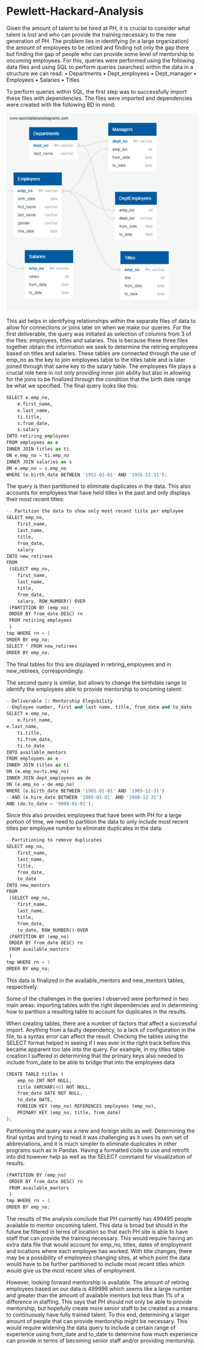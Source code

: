 # Pewlett-Hackard-Analysis

Given the amount of talent to be hired at PH, it is crucial to consider what talent is lost and who can provide the training necessary to the new generation of PH. The problem lies in identifying (in a large organization) the amount of employees to be retired and finding not only the gap there but finding the gap of people who can provide some level of mentorship to oncoming employees. For this, queries were performed using the following data files and using SQL to perform queries (searches) within the data in a structure we can read:
	• Departments
	• Dept_employees
	• Dept_manager
	• Employees
	• Salaries
	• Titles

To perform queries within SQL, the first step was to successfully import these files with dependencies. The files were imported and dependencies were created with the following BD in mind:

![Employee DB](EmployeeDB.png)

This aid helps in identifying relationships within the separate files of data to allow for connections or joins later on when we make our queries. 
For the first deliverable, the query was initiated as selection of columns from 3 of the files: employees, titles and salaries. This is because these three files together obtain the information we seek to determine the retiring employees based on titles and salaries. These tables are connected through the use of emp_no as the key to join employees table to the titles table and is later joined through that same key to the salary table. The employees file plays a crucial role here in not only providing inner join ability but also in allowing for the joins to be finalized through the condition that the birth date range be what we specified. The final query looks like this:

```python
SELECT e.emp_no,
	e.first_name,
	e.last_name,
	ti.title,
	s.from_date,
	s.salary
INTO retiring_employees
FROM employees as e
INNER JOIN titles as ti
ON e.emp_no = ti.emp_no
INNER JOIN salaries as s
ON e.emp_no = s.emp_no
WHERE (e.birth_date BETWEEN '1952-01-01' AND '1955-12-31');
```

The query is then partitioned to eliminate duplicates in the data. This also accounts for employees that have held titles in the past and only displays their most recent titles:

```python
-- Partition the data to show only most recent title per employee
SELECT emp_no,
	first_name,
	last_name,
	title,
	from_date,
	salary
INTO new_retirees
FROM
 (SELECT emp_no,
	first_name,
	last_name,
	title,
	from_date,
	salary, ROW_NUMBER() OVER
 (PARTITION BY (emp_no)
 ORDER BY from_date DESC) rn
 FROM retiring_employees
 ) 
tmp WHERE rn = 1
ORDER BY emp_no;
SELECT * FROM new_retirees
ORDER BY emp_no;
```

The final tables for this are displayed in retiring_employees and in new_retirees, correspondingly. 

The second query is similar, but allows to change the birthdate range to identify the employees able to provide mentorship to oncoming talent:

```python
--Deliverable 2: Mentorship Elegibility 
--Employee number, first and last name, title, from_date and to_date
SELECT e.emp_no,
	e.first_name,
e.last_name,
	ti.title, 
	ti.from_date,
	ti.to_date
INTO available_mentors
FROM employees as e
INNER JOIN titles as ti
ON (e.emp_no=ti.emp_no)
INNER JOIN dept_employees as de
ON (e.emp_no = de.emp_no)
WHERE (e.birth_date BETWEEN '1965-01-01' AND '1965-12-31')
--AND (e.hire_date BETWEEN '1985-01-01' AND '1988-12-31')
AND (de.to_date = '9999-01-01');
```

Since this also provides employees that have been with PH for a large portion of time, we need to partition the data to only include most recent titles per employee number to eliminate duplicates in the data:

```python
--Partitioning to remove duplicates
SELECT emp_no,
	first_name,
	last_name,
	title,
	from_date,
	to_date
INTO new_mentors
FROM 
 (SELECT emp_no,
	first_name,
	last_name,
	title,
	from_date,
	to_date, ROW_NUMBER() OVER
 (PARTITION BY (emp_no)
 ORDER BY from_date DESC) rn
 FROM available_mentors
 ) 
tmp WHERE rn = 1
ORDER BY emp_no;
```

This data is finalized in the available_mentors and new_mentors tables, respectively. 

Some of the challenges in the queries I observed were performed in two main areas: importing tables with the right dependencies and in determining how to partition a resulting table to account for duplicates in the results. 

When creating tables, there are a number of factors that affect a successful import. Anything from a faulty dependency, to a lack of configuration in the file, to a syntax error can affect the result. Checking the tables using the SELECT format helped in seeing if I was ever in the right track before this became apparent too late into the query. For example, in my titles table creation I suffered in determining that the primary keys also needed to include from_date to be able to bridge that into the employees data

```python
CREATE TABLE titles (
	emp_no INT NOT NULL,
	title VARCHAR(40) NOT NULL,
	from_date DATE NOT NULL,
  	to_date DATE,
	FOREIGN KEY (emp_no) REFERENCES employees (emp_no),
	PRIMARY KEY (emp_no, title, from_date)
);
```

Partitioning the query was a new and foreign skills as well. Determining the final syntax and trying to read it was challenging as it uses its own set of abbreviations, and it is much simpler to eliminate duplicates in other programs such as in Pandas. Having a formatted code to use and retrofit into did however help as well as the SELECT command for visualization of results. 

```python
(PARTITION BY (emp_no)
 ORDER BY from_date DESC) rn
 FROM available_mentors
 ) 
tmp WHERE rn = 1
ORDER BY emp_no;
```

The results of the analysis conclude that PH currently has 499495 people available to mentor oncoming talent. This data is broad but should in the future be filtered in terms of location so that each PH site is able to have staff that can provide the training necessary. This would require having an extra data file that would account for emp_no, titles, dates of employment and locations where each employee has worked. With title changes, there may be a possibility of employees changing sites, at which point the data would have to be further partitioned to include most recent titles which would give us the most recent sites of employment. 

However, looking forward mentorship is available. The amount of retiring employees based on our data is 499996 which seems like a large number and greater than the amount of available mentors but less than 1% of a difference in staffing. This says that PH should not only be able to provide mentorship, but hopefully create more senior staff to be created as a means to continuously have fully trained talent. To this end, determining a larger amount of people that can provide mentorship might be necessary. This would require widening the data query to include a certain range of experience using from_date and to_date to determine how much experience can provide in terms of becoming senior staff and/or providing mentorship. 
